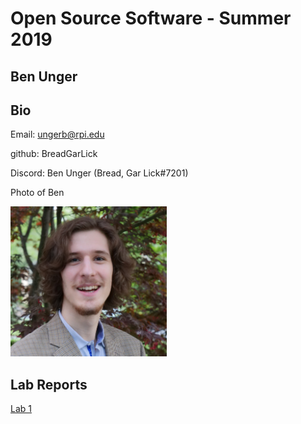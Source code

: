 # Open Source Software - Summer 2019
## Ben Unger

## Bio
Email: ungerb@rpi.edu

github: BreadGarLick

Discord: Ben Unger (Bread, Gar Lick#7201)

Photo of Ben

<img src="images/Ben.jpg" width=250/>

## Lab Reports
[Lab 1](labs/lab-01/report.md)
